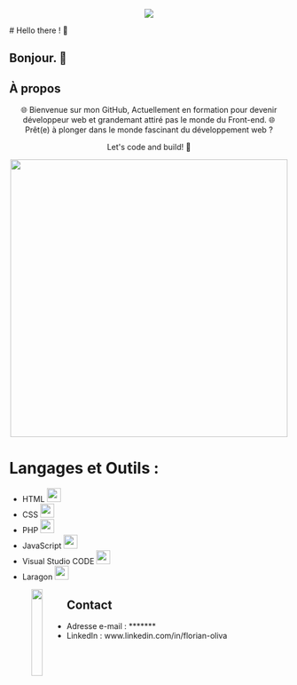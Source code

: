 
<p align="center">
<img align="center" src="https://dz03nossv7tsm.cloudfront.net/media/filer_public_thumbnails/filer_public/28/18/2818e7f4-9f12-49a1-8aac-b9428464185c/info-prog.png__1140x400_q85_crop_replace_alpha-%23FFFFFF_subsampling-2_upscale.jpg" />
</p>
# Hello there ! 🎉

## Bonjour. 🫡

## À propos 
<div>
  <p align="center">
    🌐 Bienvenue sur mon GitHub, Actuellement en formation pour devenir développeur web et grandemant attiré pas le monde du Front-end. 🌐<br>  Prêt(e) à plonger dans le monde fascinant du développement web ? 
  
  </p>
  <p align="center">
    Let's code and build! 🚀 
  </p>
  <p align ="center">
    <img width="500px" align ="center" src="https://media.giphy.com/media/141xGebUNJWiGI/giphy.gif" />
  </p>


</div>

# Langages et Outils :

<ul>
  <li>HTML <img width ="25px" src="https://cdn.jsdelivr.net/gh/devicons/devicon/icons/html5/html5-original-wordmark.svg" />
</li>
  <li>  CSS <img width ="25px" src="https://cdn.jsdelivr.net/gh/devicons/devicon/icons/css3/css3-original-wordmark.svg" />
</li>
  
  <li> PHP <img width ="25px" src="https://cdn.jsdelivr.net/gh/devicons/devicon/icons/php/php-original.svg" />

 </li>
  <li>JavaScript  <img width ="25px" src="https://cdn.jsdelivr.net/gh/devicons/devicon/icons/javascript/javascript-original.svg" />             
  </li>
  <li>
    Visual Studio CODE <img width ="25px" src="https://cdn.jsdelivr.net/gh/devicons/devicon/icons/vscode/vscode-original.svg" />
   </li>
   <li>
     Laragon <img width="25px" src="https://seeklogo.com/images/L/laragon-logo-D8819D2A8F-seeklogo.com.png" />
   </li>
</ul>




<p align ="center">
  <img align ="left", width="20%" src="https://media.giphy.com/media/WQD6NEEsVTvxK/giphy.gif" />
  <a href="https://media.giphy.com/media/WQD6NEEsVTvxK/giphy.gif"></a>
</p>


## Contact 
<div>
  <ul>
    <li> Adresse e-mail : *******</li>
    <li>LinkedIn : www.linkedin.com/in/florian-oliva</li>
  </ul>
</div>
